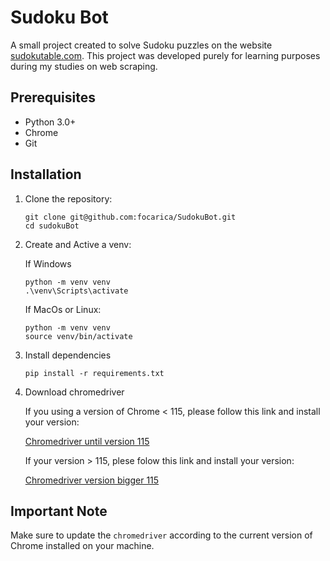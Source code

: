 # Sudoku Bot

A small project created to solve Sudoku puzzles on the website [sudokutable.com](https://sudokutable.com). This project was developed purely for learning purposes during my studies on web scraping.

## Prerequisites
* Python 3.0+
* Chrome
* Git

## Installation 
1. Clone the repository:
    ```        
    git clone git@github.com:focarica/SudokuBot.git
    cd sudokuBot
    ```

2. Create and Active a venv:

    If Windows
    ```
    python -m venv venv
    .\venv\Scripts\activate
    ```

    If MacOs or Linux:
    ```
    python -m venv venv
    source venv/bin/activate
    ```

3. Install dependencies
    ```
    pip install -r requirements.txt
    ```

4. Download chromedriver

    If you using a version of Chrome < 115, please follow this link and install your version:

    [Chromedriver until version 115](https://developer.chrome.com/docs/chromedriver/downloads)

    If your version > 115, plese folow this link and install your version:

    [Chromedriver version bigger 115](https://googlechromelabs.github.io/chrome-for-testing/)

    
## Important Note

Make sure to update the `chromedriver` according to the current version of Chrome installed on your machine.
